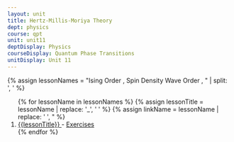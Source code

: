 ```yaml
---
layout: unit
title: Hertz-Millis-Moriya Theory 
dept: physics
course: qpt
unit: unit11
deptDisplay: Physics
courseDisplay: Quantum Phase Transitions
unitDisplay: Unit 11
---
```

{% assign lessonNames = "Ising Order , Spin Density Wave Order , " | split: ', ' %}

<ol>
{% for lessonName in lessonNames %}
{% assign lessonTitle = lessonName | replace:  '_', ' ' %}
{% assign linkName = lessonName | replace: ' ', " %}
<li> <a class = "page-link" href = "{{ linkName | prepend: units[unitIndex] | prepend: current_page.permalink }}"> {{lessonTitle}} </a> - <a class = "page-link" href = "{{ linkName | prepend: units[unitIndex] | prepend: current_page.permalink | append: "-exercises" }}"> Exercises </a> </li>
{% endfor %}
</ol>
